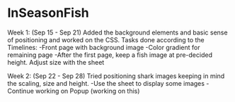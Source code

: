 # InSeasonFish  

Week 1: (Sep 15 - Sep 21)
Added the background elements and basic sense of positioning and worked on the CSS.
Tasks done according to the Timelines:
-Front page with background image
-Color gradient for remaining page
-After the first page, keep a fish image at pre-decided height. Adjust size with the sheet



Week 2: (Sep 22 - Sep 28)
Tried positioning shark images keeping in mind the scaling, size and height.
-Use the sheet to display some images 
-Continue working on Popup (working on this)


